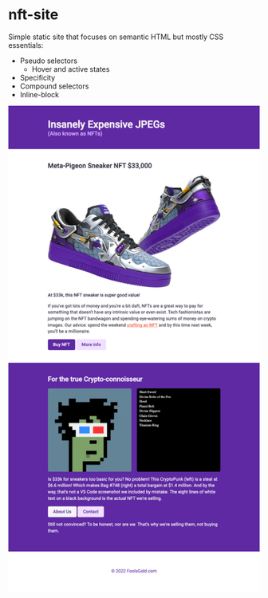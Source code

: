 # nft-site

Simple static site that focuses on semantic HTML but mostly CSS essentials:

- Pseudo selectors
  - Hover and active states
- Specificity
- Compound selectors
- Inline-block


![nft-site-screenshot](./images/nft-site-screenshot.png)

